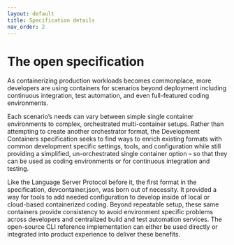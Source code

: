 ```yaml
---
layout: default
title: Specification details
nav_order: 2
---
```


# The open specification

As containerizing production workloads becomes commonplace, more developers are using containers for scenarios beyond deployment including continuous integration, test automation, and even full-featured coding environments. 

Each scenario’s needs can vary between simple single container environments to complex, orchestrated multi-container setups. Rather than attempting to create another orchestrator format, the Development Containers specification seeks to find ways to enrich existing formats with common development specific settings, tools, and configuration while still providing a simplified, un-orchestrated single container option – so that they can be used as coding environments or for continuous integration and testing. 

Like the Language Server Protocol before it, the first format in the specification, devcontainer.json, was born out of necessity. It provided a way for tools to add needed configuration to develop inside of local or cloud-based containerized coding. Beyond repeatable setup, these same containers provide consistency to avoid environment specific problems across developers and centralized build and test automation services. The open-source CLI reference implementation can either be used directly or integrated into product experience to deliver these benefits. 